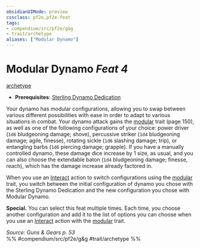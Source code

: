 ```yaml
---
obsidianUIMode: preview
cssclass: pf2e,pf2e-feat
tags:
- compendium/src/pf2e/g&g
- trait/archetype
aliases: ["Modular Dynamo"]
---
```

# Modular Dynamo  *Feat 4*  
[archetype](../../rules/traits/archetype.md)  

- **Prerequisites**: [Sterling Dynamo Dedication](sterling-dynamo-dedication-g-g.md)

Your dynamo has modular configurations, allowing you to swap between various different possibilities with ease in order to adapt to various situations in combat. Your dynamo attack gains the [modular](../../rules/traits/modular-logm.md) trait (page 150), as well as one of the following configurations of your choice: power driver (`1d6` bludgeoning damage; shove), percussive striker (`1d4` bludgeoning damage; agile, finesse), rotating sickle (`1d6` slashing damage; trip), or entangling barbs (`1d6` piercing damage; grapple). If you have a manually controlled dynamo, these damage dice increase by 1 size, as usual, and you can also choose the extendable baton (`1d4` bludgeoning damage; finesse, reach), which has the damage increase already factored in.

When you use an [Interact](../../rules/actions/interact.md) action to switch configurations using the [modular](../../rules/traits/modular-logm.md) trait, you switch between the initial configuration of dynamo you chose with the Sterling Dynamo Dedication and the new configuration you chose with Modular Dynamo.

**Special.** You can select this feat multiple times. Each time, you choose another configuration and add it to the list of options you can choose when you use an [Interact](../../rules/actions/interact.md) action with the [modular](../../rules/traits/modular-logm.md) trait.

*Source: Guns & Gears p. 53*  
%% #compendium/src/pf2e/g&g #trait/archetype %%